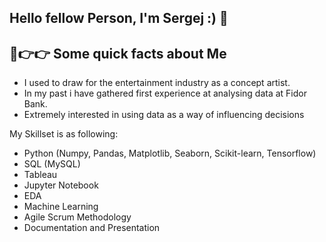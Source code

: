 ## Hello fellow Person, I'm Sergej :) 👋

## 🙂👉👉 Some quick facts about Me

* I used to draw for the entertainment industry as a concept artist.
* In my past i have gathered first experience at analysing data at Fidor Bank.
* Extremely interested in using data as a way of influencing decisions

My Skillset is as following:

* Python (Numpy, Pandas, Matplotlib, Seaborn, Scikit-learn, Tensorflow)
* SQL (MySQL)
* Tableau
* Jupyter Notebook
* EDA
* Machine Learning
* Agile Scrum Methodology
* Documentation and Presentation

